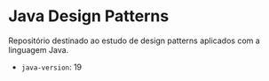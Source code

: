 # Java Design Patterns

Repositório destinado ao estudo de design patterns aplicados com a linguagem Java.

- `java-version`: 19